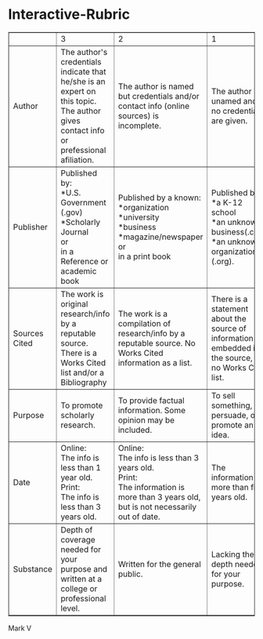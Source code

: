 # Interactive-Rubric
<html>

<body> 

<table border= '1'>
<tr>

<td> </td>	
<td>3</td>	
<td>2</td>	
<td>1</td>	
<td>0</td>	
	
</tr>


<tr >
<td> Author</td>	
<td id="I"onClick= "c3a();green();gold();orange();red();clik()" >The author's credentials indicate that he/she is an expert on this topic. The author gives contact info or prefessional afiliation.</td>	
<td id="II" onclick="c2a();gold();green();orange();red();clik()">The author is named but credentials and/or contact info (online sources) is incomplete.</td>	
<td id="III" onClick="c1a();red();gold();green();orange();clik()">The author is unamed and/or no credentials are given.</td>	
<td id= "IV" onclick="c0a();red();orange();gold();green();clik()">The author is named, but is clearly not an expert on the topic (published by student or fans).</td>	
</tr>
<tr> 
<td> Publisher</td>	
<td id="V" onclick="c3p();green();gold();orange();red();clik()"> 
Published by:<br/>
*U.S. Government (.gov) <br />
*Scholarly Journal <br />
or<br /> 
in a Reference or academic book</td>	
<td id="VI" onclick="c2p();green();gold();orange();red();clik()"> 
Published by a known:<br/>
*organization<br />
*university<br />
*business<br />
*magazine/newspaper<br />
or <br />
in a print book
</td>	
<td id="VII" onClick="c1p();green();gold();orange();red();clik()" >
Published by:<br/>
*a K-12 school<br/>
*an unknown business(.com)<br/>
*an unknown organization (.org).</td>	
<td id="VIII"  onclick="c0p();green();gold();orange();red();clik()">
Self-published:<br/>
blogs, personal web pages, etc.<br/>
Look for the symbols ~% or the words "users" "members" etc. in the URL</td>	
</tr>	
<tr> 
<td> Sources Cited</td>	
<td id="IX" onclick="c3sc();green();gold();orange();red();clik()"> The work is original research/info by a reputable source.  There is a Works Cited list and/or a Bibliography</td>	
<td id="X" onclick="c2sc();green();gold();orange();red();clik()">The work is a compilation of research/info by a reputable source. No Works Cited information as a list.</td>	
<td id="XI" onClick="c1sc();green();gold();orange();red();clik()" >There is a statement about the source of information embedded in the source, but no Works Cited list.</td>	
<td id="XII"  onclick="c0sc();green();gold();orange();red();clik()">No indication of where the information came from.</td>		
</tr>	
<tr> 
<td> Purpose</td>	
<td id="XIII" onclick="c3pp();green();gold();orange();red();clik()">To promote scholarly research.</td>	
<td id="XIV" onclick="c2pp();green();gold();orange();red();clik()">To provide factual information. Some opinion may be included.</td>	
<td id="XV" onClick="c1pp();green();gold();orange();red();clik()" >To sell something, to persuade, or to promote an idea.</td>	
<td id="XVI"  onclick="c0pp();green();gold();orange();red();clik()">For personal or entertainment purposes.</td>		
</tr>	
<tr> 
<td> Date</td>	
<td id="XVII" onclick="c3d();green();gold();orange();red();clik()"> 
Online:<br/>
The info is less than 1 year old.<br/>
Print:<br/>
The info is less than 3 years old.
</td>	
<td id="XVIII" onclick="c2d();green();gold();orange();red();clik()"> Online:<br/> 
The info is less than 3 years old.<br/>
Print:<br/>
The information is more than 3 years old, but is not necessarily out of date.</td>	
<td id="XIX" onClick="c1d();green();gold();orange();red();clik()" >The information is more than five years old.</td>	
<td id="XX"  onclick="c0d();green();gold();orange();red();clik()">There is no indication of when the information was published.</td>	
</tr>	
<tr> 
<td> Substance</td>	
<td id="XXI" onclick="c3s();green();gold();orange();red();clik()"> Depth of coverage needed for your purpose and written at a college or professional level.</td>	
<td id="XXII" onclick="c2s();green();gold();orange();red();clik()">Written for the general public.</td>	
<td id="XXIII" onClick="c1s();green();gold();orange();red();clik()" >Lacking the depth needed for your purpose.</td>	
<td id="XXIV"  onclick="c0s();green();gold();orange();red();clik()">No depth, contains excessive colloquialisms, slang, use of "I"</td>	
</tr>	
</table>

<p id='idk'>
</p>
<script language="javascript" type="text/javascript" src="CODE.js"> </script>
Mark V
</body>
</html>
